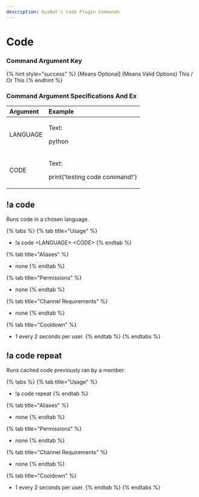 ```yaml
---
description: AuxBot's Code Plugin Commands
---
```


# Code

### Command Argument Key

{% hint style="success" %}
\[Means Optional\] \(Means Valid Options\) This / Or This
{% endhint %}

### Command Argument Specifications And Ex

<table>
  <thead>
    <tr>
      <th style="text-align:left">Argument</th>
      <th style="text-align:left">Example</th>
    </tr>
  </thead>
  <tbody>
    <tr>
      <td style="text-align:left">LANGUAGE</td>
      <td style="text-align:left">
        <p>Text:</p>
        <p>python</p>
      </td>
    </tr>
    <tr>
      <td style="text-align:left">CODE</td>
      <td style="text-align:left">
        <p>Text:</p>
        <p>print(&apos;testing code command!&apos;)</p>
      </td>
    </tr>
  </tbody>
</table>

## !a code

Runs code in a chosen language.

{% tabs %}
{% tab title="Usage" %}
* !a code &lt;LANGUAGE&gt; &lt;CODE&gt;
{% endtab %}

{% tab title="Aliases" %}
* none
{% endtab %}

{% tab title="Permissions" %}
* none
{% endtab %}

{% tab title="Channel Requirements" %}
* none
{% endtab %}

{% tab title="Cooldown" %}
* 1 every 2 seconds per user.
{% endtab %}
{% endtabs %}

## !a code repeat

Runs cached code previously ran by a member.

{% tabs %}
{% tab title="Usage" %}
* !a code repeat
{% endtab %}

{% tab title="Aliases" %}
* none
{% endtab %}

{% tab title="Permissions" %}
* none
{% endtab %}

{% tab title="Channel Requirements" %}
* none
{% endtab %}

{% tab title="Cooldown" %}
* 1 every 2 seconds per user.
{% endtab %}
{% endtabs %}


